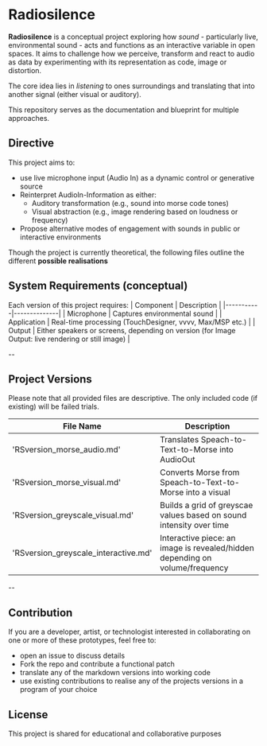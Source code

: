 # Radiosilence

**Radiosilence** is a conceptual project exploring how *sound* - particularly live, environmental sound - acts and functions as an interactive variable in open spaces. It aims to challenge how we perceive, transform and react to audio as data by experimenting with its representation as code, image or distortion.

The core idea lies in *listening* to ones surroundings and translating that into another signal (either visual or auditory). 

This repository serves as the documentation and blueprint for multiple approaches. 

## Directive 
This project aims to: 
- use live microphone input (Audio In) as a dynamic control or generative source
- Reinterpret AudioIn-Information as either:
  - Auditory transformation (e.g., sound into morse code tones)
  - Visual abstraction (e.g., image rendering based on loudness or frequency)
- Propose alternative modes of engagement with sounds in public or interactive environments

Though the project is currently theoretical, the following files outline the different **possible realisations**

## System Requirements (conceptual)
Each version of this project requires: 
| Component | Description |
|-----------|--------------|
| Microphone | Captures environmental sound |
| Application | Real-time processing (TouchDesigner, vvvv, Max/MSP etc.) |
| Output | Either speakers or screens, depending on version (for Image Output: live rendering or still image) | 

--

## Project Versions 

Please note that all provided files are descriptive. The only included code (if existing) will be failed trials.

| File Name | Description |
|-----------|-------------|
| 'RSversion_morse_audio.md' | Translates Speach-to-Text-to-Morse into AudioOut |
| 'RSversion_morse_visual.md' | Converts Morse from Speach-to-Text-to-Morse into a visual |
| 'RSversion_greyscale_visual.md' | Builds a grid of greyscae values based on sound intensity over time |
| 'RSversion_greyscale_interactive.md' | Interactive piece: an image is revealed/hidden depending on volume/frequency |

--

## Contribution
If you are a developer, artist, or technologist interested in collaborating on one or more of these prototypes, feel free to: 
- open an issue to discuss details
- Fork the repo and contribute a functional patch
- translate any of the markdown versions into working code
- use existing contributions to realise any of the projects versions in a program of your choice

## License

This project is shared for educational and collaborative purposes
